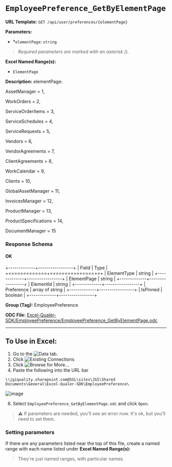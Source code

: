 # `EmployeePreference_GetByElementPage`

**URL Template:**
`GET /api/user/preferences/{elementPage}`

**Parameters:**
- *`elementPage`: `string`


> *Required parameters are marked with an asterisk (*).

**Excel Named Range(s):**
- `ElementPage`


**Description:**
elementPage:
AssetManager = 1,
WorkOrders = 2,
ServiceOrderItems = 3,
ServiceSchedules = 4,
ServiceRequests = 5,
Vendors = 6,
VendorAgreements = 7,
ClientAgreements = 8,
WorkCalendar = 9,
Clients = 10,
GlobalAssetManager = 11,
InvoicesManager = 12,
ProductManager = 13,
ProductSpecifications = 14,
DocumentManager = 15

### Response Schema

#### OK
+-------------+-----------------+
| Field       | Type            |
+=============+=================+
| ElementType | string          |
+-------------+-----------------+
| ElementPage | string          |
+-------------+-----------------+
| ElementId   | string          |
+-------------+-----------------+
| Preference  | array of string |
+-------------+-----------------+
| IsPinned    | boolean         |
+-------------+-----------------+

**Group (Tag):**
EmployeePreference

**ODC File:**
[Excel-Qualer-SDK/EmployeePreference/EmployeePreference_GetByElementPage.odc](https://github.com/Johnson-Gage-Inspection-Inc/qualer-sdk-odc/blob/main/Excel-Qualer-SDK/EmployeePreference/EmployeePreference_GetByElementPage.odc)

---

To Use in Excel:
---

1. Go to the ![`Data`](https://github.com/user-attachments/assets/da437a70-57b3-4c5b-bb01-4910ece19ed1)
 tab.
3. Click ![Existing Connections](https://github.com/user-attachments/assets/a2f1ed67-b2e0-4c23-ac90-68c870e60289)
4. Click ![`Browse for More...`](https://github.com/user-attachments/assets/8e698494-6865-41e7-b6fa-043aea81809a)
5. Paste the following into the URL bar
```
\\jgiquality.sharepoint.com@SSL\sites\JGI\Shared Documents\General\Excel-Qualer-SDK\EmployeePreference\
```

![image](https://github.com/user-attachments/assets/1e1a8d87-0377-446d-aaf5-d78562991db3)

6. Select `EmployeePreference_GetByElementPage.odc` and click `Open`.

> ⚠️ If parameters are needed, you'll see an error now. It's ok, but you'll need to set them.

### Setting parameters
If there are any parameters listed near the top of this file, create a named range with each name listed under **Excel Named Range(s):**
> They're just named ranges, with particular names.
